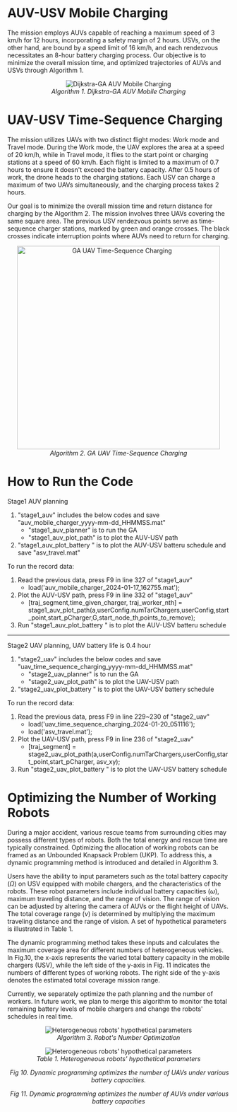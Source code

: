 # AUV-USV Mobile Charging

The mission employs AUVs capable of reaching a maximum speed of 3 km/h for 12 hours, incorporating a safety margin of 2 hours. USVs, on the other hand, are bound by a speed limit of 16 km/h, and each rendezvous necessitates an 8-hour battery charging process. Our objective is to minimize the overall mission time, and optimized trajectories of AUVs and USVs through Algorithm 1.

<p align="center">
  <img src="https://github.com/AlexWUrobot/MTSP/blob/main/Algorithm1_v2.PNG" alt="Dijkstra-GA AUV Mobile Charging">
  <br>
  <em> Algorithm 1. Dijkstra-GA AUV Mobile Charging</em>
</p>

# UAV-USV Time-Sequence Charging

The mission utilizes UAVs with two distinct flight modes: Work mode and Travel mode. During the Work mode, the UAV explores the area at a speed of 20 km/h, while in Travel mode, it flies to the start point or charging stations at a speed of 60 km/h. Each flight is limited to a maximum of 0.7 hours to ensure it doesn't exceed the battery capacity. After 0.5 hours of work, the drone heads to the charging stations. Each USV can charge a maximum of two UAVs simultaneously, and the charging process takes 2 hours.

Our goal is to minimize the overall mission time and return distance for charging by the Algorithm 2. The mission involves three UAVs covering the same square area. The previous USV rendezvous points serve as time-sequence charger stations, marked by green and orange crosses. The black crosses indicate interruption points where AUVs need to return for charging.

<p align="center">
  <img src="https://github.com/AlexWUrobot/MTSP/blob/main/Algorithm2_v2.PNG"  width="460" height="auto" alt="GA UAV Time-Sequence Charging">
  <br>
  <em> Algorithm 2. GA UAV Time-Sequence Charging</em>
</p>




# How to Run the Code

Stage1 AUV planning
1. "stage1_auv"  includes the below codes and save "auv_mobile_charger_yyyy-mm-dd_HHMMSS.mat"
   - "stage1_auv_planner"       is to run the GA
   - "stage1_auv_plot_path"     is to plot the AUV-USV path
2.  "stage1_auv_plot_battery " is to plot the AUV-USV batteru schedule and save "asv_travel.mat"

To run the record data: 
1. Read the previous data, press F9 in line 327 of "stage1_auv" 
   - load('auv_mobile_charger_2024-01-17_162755.mat');
2. Plot the AUV-USV path, press F9 in line 332 of "stage1_auv" 
   - [traj_segment,time_given_charger, traj_worker_nth] = stage1_auv_plot_path(a,userConfig.numTarChargers,userConfig,start_point,start_pCharger,G,start_node_th,points_to_remove);
3. Run "stage1_auv_plot_battery " is to plot the AUV-USV batteru schedule 

----------------------------------------------------

Stage2 UAV planning, UAV battery life is 0.4 hour
1. "stage2_uav"               includes the below codes and save "uav_time_sequence_charging_yyyy-mm-dd_HHMMSS.mat"
   - "stage2_uav_planner"       is to run the GA
   - "stage2_uav_plot_path"     is to plot the UAV-USV path 
2. "stage2_uav_plot_battery " is to plot the UAV-USV battery schedule


To run the record data: 
1. Read the previous data, press F9 in line 229~230 of "stage2_uav"
   - load('uav_time_sequence_charging_2024-01-20_051116');
   - load('asv_travel.mat');
2. Plot the UAV-USV path, press F9 in line 236 of "stage2_uav"
   - [traj_segment] = stage2_uav_plot_path(a,userConfig.numTarChargers,userConfig,start_point,start_pCharger, asv_xy);
3. Run "stage2_uav_plot_battery " is to plot the UAV-USV battery schedule


# Optimizing the Number of Working Robots

During a major accident, various rescue teams from surrounding cities may possess different types of robots. 
Both the total energy and rescue time are typically constrained. Optimizing the allocation of working robots can be framed as an Unbounded Knapsack Problem (UKP). 
To address this, a dynamic programming method is introduced and detailed in Algorithm 3.

Users have the ability to input parameters such as the total battery capacity ($\Omega$) on USV equipped with mobile chargers, and the characteristics of the robots. These robot parameters include individual battery capacities ($\omega$), maximum traveling distance, and the range of vision. The range of vision can be adjusted by altering the camera of AUVs or the flight height of UAVs. The total coverage range ($\nu$) is determined by multiplying the maximum traveling distance and the range of vision. A set of hypothetical parameters is illustrated in Table 1.

The dynamic programming method takes these inputs and calculates the maximum coverage area for different numbers of heterogeneous vehicles. In Fig.10, the x-axis represents the varied total battery capacity in the mobile chargers (USV), while the left side of the y-axis in Fig. 11 indicates the numbers of different types of working robots. The right side of the y-axis denotes the estimated total coverage mission range.


Currently, we separately optimize the path planning and the number of workers. In future work, we plan to merge this algorithm to monitor the total remaining battery levels of mobile chargers and change the robots' schedules in real time.

<p align="center">
  <img src="https://github.com/AlexWUrobot/Heterogeneous-Multi-Robot-Planning/blob/main/Algorithm3.PNG" alt="Heterogeneous robots' hypothetical parameters">
  <br>
  <em> Algorithm 3. Robot's Number Optimization</em>
</p>



<p align="center">
  <img src="https://github.com/AlexWUrobot/Heterogeneous-Multi-Robot-Planning/blob/main/robot_spec_v4.png" alt="Heterogeneous robots' hypothetical parameters">
  <br>
  <em> Table 1. Heterogeneous robots' hypothetical parameters</em>
</p>



<p align="center">
  <img src="https://github.com/AlexWUrobot/Heterogeneous-Multi-Robot-Planning/blob/main/UAV_cover_v4.png" alt="">
  <em>Fig 10. Dynamic programming optimizes the number of UAVs under various battery capacities.</em>
</p>



<p align="center">
  <img src="https://github.com/AlexWUrobot/Heterogeneous-Multi-Robot-Planning/blob/main/AUV_cover_v4.png" alt="">
  <em>Fig 11. Dynamic programming optimizes the number of AUVs under various battery capacities</em>
</p>


